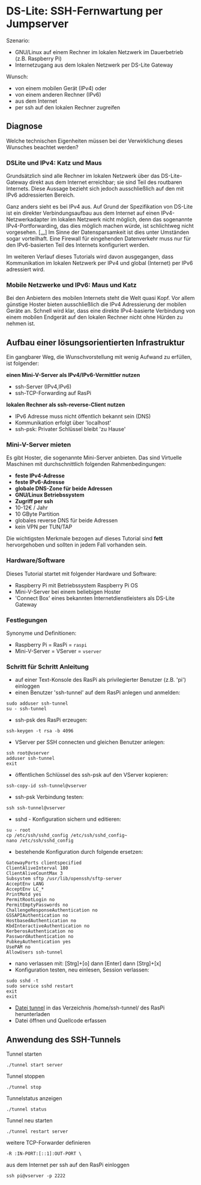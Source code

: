 # DS-Lite: SSH-Fernwartung per Jumpserver

Szenario:
- GNU/Linux auf einem Rechner im lokalen Netzwerk im Dauerbetrieb (z.B. Raspberry Pi)
- Internetzugang aus dem lokalen Netzwerk per DS-Lite Gateway

Wunsch:
- von einem mobilen Gerät (IPv4) oder
- von einem anderen Rechner (IPv6)
- aus dem Internet
- per ssh auf den lokalen Rechner zugreifen

## Diagnose

Welche technischen Eigenheiten müssen bei der Verwirklichung dieses Wunsches beachtet werden?

### DSLite und IPv4: Katz und Maus

Grundsätzlich sind alle Rechner im lokalen Netzwerk
über das DS-Lite-Gateway
direkt aus dem Internet erreichbar;
sie sind Teil des routbaren Internets.
Diese Aussage bezieht sich jedoch ausschließlich
auf den mit IPv6 addressierten Bereich.

Ganz anders sieht es bei IPv4 aus.
Auf Grund der Spezifikation von DS-Lite
ist ein direkter Verbindungsaufbau
aus dem Internet
auf einen IPv4-Netzwerkadapter
im lokalen Netzwerk nicht möglich,
denn das sogenannte IPv4-Portforwarding,
das dies möglich machen würde,
ist schlichtweg nicht vorgesehen.
[[...]](https://de.wikipedia.org/wiki/IPv6#Dual-Stack_Lite_(DS-Lite))
Im Sinne der Datensparsamkeit ist dies unter Umständen sogar vorteilhaft.
Eine Firewall für eingehenden Datenverkehr muss nur für den IPv6-basierten
Teil des Internets konfiguriert werden.

Im weiteren Verlauf dieses Tutorials wird davon ausgegangen,
dass Kommunikation im lokalen Netzwerk per IPv4
und global (Internet) per IPv6 adressiert wird.

### Mobile Netzwerke und IPv6: Maus und Katz

Bei den Anbietern des mobilen Internets
steht die Welt quasi Kopf.
Vor allem günstige Hoster
bieten ausschließlich die IPv4 Adressierung der mobilen Geräte an.
Schnell wird klar,
dass eine direkte IPv4-basierte Verbindung
von einem mobilen Endgerät auf den lokalen Rechner
nicht ohne Hürden zu nehmen ist.

## Aufbau einer lösungsorientierten Infrastruktur

Ein gangbarer Weg,
die Wunschvorstellung mit wenig Aufwand zu erfüllen,
ist folgender:

**einen Mini-V-Server als IPv4/IPv6-Vermittler nutzen**
- ssh-Server (IPv4,IPv6)
- ssh-TCP-Forwarding auf RasPi

**lokalen Rechner als ssh-reverse-Client nutzen**
- IPv6 Adresse muss nicht öffentlich bekannt sein (DNS)
- Kommunikation erfolgt über 'localhost'
- ssh-psk: Privater Schlüssel bleibt 'zu Hause'

### Mini-V-Server mieten

Es gibt Hoster,
die sogenannte Mini-Server anbieten.
Das sind Virtuelle Maschinen mit durchschnittlich folgenden Rahmenbedingungen:

- **feste IPv4-Adresse**
- **feste IPv6-Adresse**
- **globale DNS-Zone für beide Adressen**
- **GNU/Linux Betriebssystem**
- **Zugriff per ssh**
- 10-12€ / Jahr
- 10 GByte Partition
- globales reverse DNS für beide Adressen
- kein VPN per TUN/TAP

Die wichtigsten Merkmale bezogen auf dieses Tutorial
sind **fett** hervorgehoben und sollten in jedem Fall vorhanden sein.

### Hardware/Software

Dieses Tutorial startet mit folgender Hardware und Software:

- Raspberry Pi mit Betriebssystem Raspberry Pi OS
- Mini-V-Server bei einem beliebigen Hoster
- 'Connect Box' eines bekannten Internetdienstleisters als DS-Lite Gateway

### Festlegungen

Synonyme und Definitionen:
- Raspberry Pi = RasPi = `raspi`
- Mini-V-Server = VServer = `vserver`

### Schritt für Schritt Anleitung
- auf einer Text-Konsole des RasPi als privilegierter Benutzer (z.B. 'pi') einloggen
- einen Benutzer 'ssh-tunnel' auf dem RasPi anlegen und anmelden:
```
sudo adduser ssh-tunnel
su - ssh-tunnel
```
- ssh-psk des RasPi erzeugen:
```
ssh-keygen -t rsa -b 4096
```
- VServer per SSH connecten und gleichen Benutzer anlegen:
```
ssh root@vserver
adduser ssh-tunnel
exit
```
- öffentlichen Schlüssel des ssh-psk auf den VServer kopieren:
```
ssh-copy-id ssh-tunnel@vserver
```
- ssh-psk Verbindung testen:
```
ssh ssh-tunnel@vserver
```
- sshd - Konfiguration sichern und editieren:
```
su - root
cp /etc/ssh/sshd_config /etc/ssh/sshd_config~
nano /etc/ssh/sshd_config
```
- bestehende Konfiguration durch folgende ersetzen:
```
GatewayPorts clientspecified
ClientAliveInterval 180
ClientAliveCountMax 3
Subsystem sftp /usr/lib/openssh/sftp-server
AcceptEnv LANG
AcceptEnv LC_*
PrintMotd yes
PermitRootLogin no
PermitEmptyPasswords no
ChallengeResponseAuthentication no
GSSAPIAuthentication no
HostbasedAuthentication no
KbdInteractiveAuthentication no
KerberosAuthentication no
PasswordAuthentication no
PubkeyAuthentication yes
UsePAM no
AllowUsers ssh-tunnel
```
- nano verlassen mit: [Strg]+[o] dann [Enter] dann [Strg]+[x]
- Konfiguration testen, neu einlesen, Session verlassen:
```
sudo sshd -t
sudo service sshd restart
exit
exit
```
- [Datei tunnel](https://github.com/ingank/Linux/blob/master/files/how2_dslite-ssh-jumpserver/tunnel) in das Verzeichnis /home/ssh-tunnel/ des RasPi herunterladen
- Datei öffnen und Quellcode erfassen

## Anwendung des SSH-Tunnels

Tunnel starten
```
./tunnel start server
```
Tunnel stoppen
```
./tunnel stop
```
Tunnelstatus anzeigen
```
./tunnel status
```
Tunnel neu starten
```
./tunnel restart server
```
weitere TCP-Forwarder definieren
```
-R :IN-PORT:[::1]:OUT-PORT \
```
aus dem Internet per ssh auf den RasPi einloggen
```
ssh pi@vserver -p 2222
```
